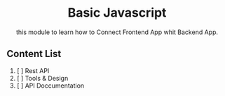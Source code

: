 <div align="center">
<h1>Basic Javascript</h1>

<p>this module to learn how to Connect Frontend App whit Backend App.</p>
</div>


## Content List

1. [ ] Rest API
2. [ ] Tools & Design
3. [ ] API Doccumentation